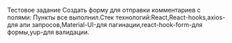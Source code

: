 Тестовое задание
Создать форму для отправки комментариев с полями:
Пункты все выполнил.Стек технологий:React,React-hooks,axios-для апи запросов,Material-UI-для пагинации,react-hook-form-для формы,yup-для валидации.